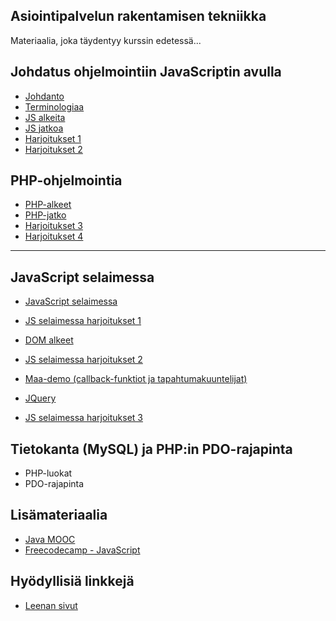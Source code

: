 ## Asiointipalvelun rakentamisen tekniikka

Materiaalia, joka täydentyy kurssin edetessä...

## Johdatus ohjelmointiin JavaScriptin avulla

- [Johdanto](../js/johdanto.html)
- [Terminologiaa](./terminologiaa.html)
- [JS alkeita](../js/alkeita.html)
- [JS jatkoa](../js/jatkoa.html)
- [Harjoitukset 1](./harjoituksia1.html)
- [Harjoitukset 2](./harjoituksia2.html)

## PHP-ohjelmointia

- [PHP-alkeet](./php-alkeet.html)
- [PHP-jatko](./php-jatko.html)
- [Harjoitukset 3](./harjoituksia3.html)
- [Harjoitukset 4](./harjoituksia4.html)

---

## JavaScript selaimessa

- [JavaScript selaimessa](../js/js_html.html)

- [JS selaimessa harjoitukset 1](../js/harjoituksia1.html)

- [DOM alkeet](../js/dom.html)

- [JS selaimessa harjoitukset 2](../js/harjoituksia2.html)

- [Maa-demo (callback-funktiot ja tapahtumakuuntelijat)](../js/eventit.html)

- [JQuery](../js/jquery.html)

- [JS selaimessa harjoitukset 3](../js/harjoituksia4.html)

## Tietokanta (MySQL) ja PHP:in PDO-rajapinta

- PHP-luokat [](./phpluokat.html)
- PDO-rajapinta [](./pdo.html)

## Lisämateriaalia

- [Java MOOC](./javamooc.html)
- [Freecodecamp - JavaScript](https://learn.freecodecamp.org/javascript-algorithms-and-data-structures/basic-javascript/​)

## Hyödyllisiä linkkejä

- [Leenan sivut](http://www.leeniemi.net/sasp18/)